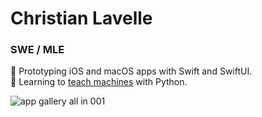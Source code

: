# Christian Lavelle
### SWE / MLE

📲 Prototyping iOS and macOS apps with Swift and SwiftUI.   
🐍 Learning to [teach machines](https://github.com/bodhichristian/notebooks) with Python.

![app gallery all in 001](https://github.com/user-attachments/assets/b2f04727-e44e-45ae-bd01-c10892e6705b)

